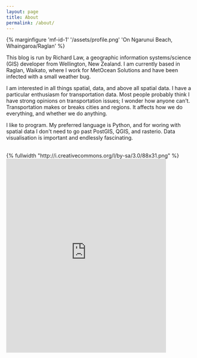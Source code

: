 ```yaml
---
layout: page
title: About
permalink: /about/
---
```


{% marginfigure 'mf-id-1' '/assets/profile.png' 'On Ngarunui Beach, Whaingaroa/Raglan' %}

This blog is run by Richard Law, a geographic information systems/science (GIS) developer from Wellington, New Zealand. I am currently based in Raglan, Waikato, where I work for MetOcean Solutions and have been infected with a small weather bug.

I am interested in all things spatial, data, and above all spatial data.  I have a particular enthusiasm for transportation data. Most people probably think I have strong opinions on transportation issues; I wonder how anyone can't. Transportation makes or breaks cities and regions. It affects how we do everything, and whether we do anything.

I like to program. My preferred language is Python, and for woring with spatial data I don't need to go past PostGIS, QGIS, and rasterio. Data visualisation is important and endlessly fascinating.

<br>
{% fullwidth "http://i.creativecommons.org/l/by-sa/3.0/88x31.png" %}

<iframe width='85%' height='520' frameborder='0' scrolling="no" marginheight="0" marginwidth="0" src="http://www.topomap.co.nz/NZTopoMapEmbedded?v=2&ll=-37.801002,174.868784&z=14"></iframe><br />
